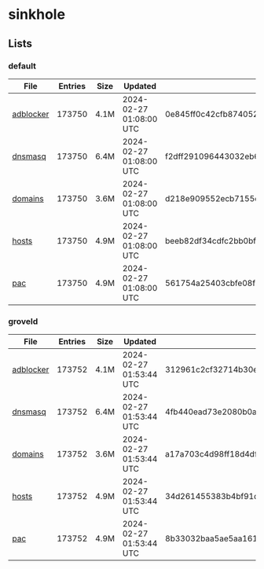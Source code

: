 # sinkhole

## Lists

### default

|File|Entries|Size|Updated|Hash|
|-|-|-|-|-|
|[adblocker](https://raw.githubusercontent.com/groveld/sinkhole/lists/default/adblocker.txt)|173750|4.1M|2024-02-27 01:08:00 UTC|0e845ff0c42cfb874052ec61926febaf2565d52c7351212a99ea855e884b8a90|
|[dnsmasq](https://raw.githubusercontent.com/groveld/sinkhole/lists/default/dnsmasq.txt)|173750|6.4M|2024-02-27 01:08:00 UTC|f2dff291096443032eb67b842d38a29733324b0750054811ac3d5d83f95ce594|
|[domains](https://raw.githubusercontent.com/groveld/sinkhole/lists/default/domains.txt)|173750|3.6M|2024-02-27 01:08:00 UTC|d218e909552ecb7155d279941fda3579248ef0a125704848301bbaf4f2dc48cd|
|[hosts](https://raw.githubusercontent.com/groveld/sinkhole/lists/default/hosts.txt)|173750|4.9M|2024-02-27 01:08:00 UTC|beeb82df34cdfc2bb0bf958a79d181042111cb624181e6fd7fa221102ca992e6|
|[pac](https://raw.githubusercontent.com/groveld/sinkhole/lists/default/pac.txt)|173750|4.9M|2024-02-27 01:08:00 UTC|561754a25403cbfe08fb76f550608b23de3d9d0971acccc8310ded18687ff7e7|

### groveld

|File|Entries|Size|Updated|Hash|
|-|-|-|-|-|
|[adblocker](https://raw.githubusercontent.com/groveld/sinkhole/lists/groveld/adblocker.txt)|173752|4.1M|2024-02-27 01:53:44 UTC|312961c2cf32714b30e4703a25b56544cf928f7b6d3098e1ce20b53c2a949d7d|
|[dnsmasq](https://raw.githubusercontent.com/groveld/sinkhole/lists/groveld/dnsmasq.txt)|173752|6.4M|2024-02-27 01:53:44 UTC|4fb440ead73e2080b0a9c5b8131ce2bbcd0ff3964004e5b57b13dcd48cb05cf3|
|[domains](https://raw.githubusercontent.com/groveld/sinkhole/lists/groveld/domains.txt)|173752|3.6M|2024-02-27 01:53:44 UTC|a17a703c4d98ff18d4df8c81efe151e893fe8919f41480c6ad6e42871d8ea794|
|[hosts](https://raw.githubusercontent.com/groveld/sinkhole/lists/groveld/hosts.txt)|173752|4.9M|2024-02-27 01:53:44 UTC|34d261455383b4bf91d63b165ac0cfdf1b961ee18fa6f957747dfb2513508d32|
|[pac](https://raw.githubusercontent.com/groveld/sinkhole/lists/groveld/pac.txt)|173752|4.9M|2024-02-27 01:53:44 UTC|8b33032baa5ae5aa161746b8fba2470ca2b40cd97cbcaa7bc1a7c13991addfb2|
